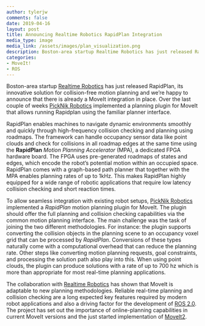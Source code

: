 ```yaml
---
author: tylerjw
comments: false
date: 2019-04-16
layout: post
title: Announcing Realtime Robotics RapidPlan Integration
media_type: image
media_link: /assets/images/plan_visualization.png
description: Boston-area startup Realtime Robotics has just released RapidPlan, its innovative solution for collision-free motion planning and we’re happy to announce that there is already a MoveIt integration in place.
categories:
- MoveIt!
- ROS
---
```


Boston-area startup [Realtime Robotics](https://rtr.ai/) has just released RapidPlan, its innovative solution for collision-free motion planning and we’re happy to announce that there is already a MoveIt integration in place.
Over the last couple of weeks [PickNik Robotics](https://picknik.ai/) implemented a planning plugin for MoveIt that allows running Rapidplan using the familiar planner interface.

RapidPlan enables machines to navigate dynamic environments smoothly and quickly through high-frequency collision checking and planning using roadmaps. The framework can handle occupancy sensor data like point clouds and check for collisions in all roadmap edges at the same time using the **RapidPlan** _Motion Planning Accelerator_ (MPA), a dedicated FPGA hardware board. The FPGA uses pre-generated roadmaps of states and edges, which encode the robot’s potential motion within an occupied space. RapidPlan comes with a graph-based path planner that together with the MPA enables planning rates of up to 1kHz. This makes RapidPlan highly equipped for a wide range of robotic applications that require low latency collision checking and short reaction times.

To allow seamless integration with existing robot setups, [PickNik Robotics](https://picknik.ai/) implemented a _RapidPlan_ motion planning plugin for MoveIt. The plugin should offer the full planning and collision checking capabilities via the common motion planning interface. The main challenge was the task of joining the two different methodologies. For instance: the plugin supports converting the collision objects in the planning scene to an occupancy voxel grid that can be processed by _RapidPlan_. Conversions of these types naturally come with a computational overhead that can reduce the planning rate. Other steps like converting motion planning requests, goal constraints, and processing the solution path also play into this. When using point clouds, the plugin can produce solutions with a rate of up to 700 hz which is more than appropriate for most real-time planning applications.

The collaboration with [Realtime Robotics](https://rtr.ai/) has shown that MoveIt is adaptable to new planning methodologies. Reliable real-time planning and collision checking are a long expected key features required by modern robot applications and also a driving factor for the development of [ROS 2.0](https://index.ros.org/doc/ros2/). The project has set out the importance of online-planning capabilities in current MoveIt versions and the just started implementation of [MoveIt2](https://moveit.ros.org/moveit!/ros/2019/03/01/announcing-the-moveit-2-port.html).
